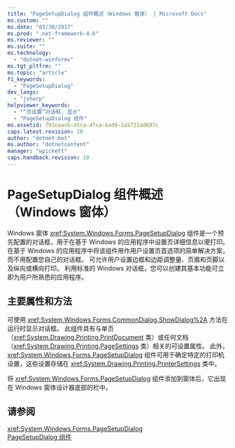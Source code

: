 ```yaml
---
title: "PageSetupDialog 组件概述（Windows 窗体） | Microsoft Docs"
ms.custom: ""
ms.date: "03/30/2017"
ms.prod: ".net-framework-4.6"
ms.reviewer: ""
ms.suite: ""
ms.technology: 
  - "dotnet-winforms"
ms.tgt_pltfrm: ""
ms.topic: "article"
f1_keywords: 
  - "PageSetupDialog"
dev_langs: 
  - "jsharp"
helpviewer_keywords: 
  - "“页设置”对话框, 显示"
  - "PageSetupDialog 组件"
ms.assetid: 791caacb-a5ca-4fca-bad9-1a5721ad697c
caps.latest.revision: 10
author: "dotnet-bot"
ms.author: "dotnetcontent"
manager: "wpickett"
caps.handback.revision: 10
---
```

# PageSetupDialog 组件概述（Windows 窗体）
Windows 窗体 <xref:System.Windows.Forms.PageSetupDialog> 组件是一个预先配置的对话框，用于在基于 Windows 的应用程序中设置页详细信息以便打印。  在基于 Windows 的应用程序中将该组件用作用户设置页首选项的简单解决方案，而不用配置您自己的对话框。  可允许用户设置边框和边距调整量、页眉和页脚以及纵向或横向打印。  利用标准的 Windows 对话框，您可以创建其基本功能可立即为用户所熟悉的应用程序。  
  
## 主要属性和方法  
 可使用 <xref:System.Windows.Forms.CommonDialog.ShowDialog%2A> 方法在运行时显示对话框。  此组件具有与单页（<xref:System.Drawing.Printing.PrintDocument> 类）或任何文档（<xref:System.Drawing.Printing.PageSettings> 类）相关的可设置属性。  此外，<xref:System.Windows.Forms.PageSetupDialog> 组件可用于确定特定的打印机设置，这些设置存储在 <xref:System.Drawing.Printing.PrinterSettings> 类中。  
  
 将 <xref:System.Windows.Forms.PageSetupDialog> 组件添加到窗体后，它出现在 Windows 窗体设计器底部的栏中。  
  
## 请参阅  
 <xref:System.Windows.Forms.PageSetupDialog>   
 [PageSetupDialog 组件](../../../../docs/framework/winforms/controls/pagesetupdialog-component-windows-forms.md)